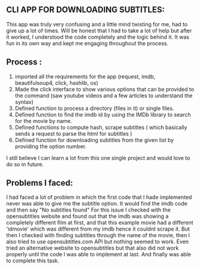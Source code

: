 ## CLI APP FOR DOWNLOADING SUBTITLES:
This app was truly very confusing and a little mind twisting for me, had to give up a lot of times. Will be honest that I had to take a lot of help but after it worked, I understood the  code completely and the logic behind it.
It was fun in its own way and kept me engaging throughout the process.

## Process :
1) imported all the requirements for the app (request, imdb, beautifulsoup4, click, hashlib, os)
2) Made the click interface to show various options that can be provided to the command (saw youtube videos and a few articles to understand the syntax)
3) Defined function to process a directory (files in it) or single files.
4) Defined function to find the imdb id by using the IMDb library to search for the movie by name.
5) Defined functions to compute hash, scrape subtitles ( which basically sends a request to parse the html for subtitles )
6) Defined function for downloading subtitles from the given list by providing the option number.

I still believe I can learn a lot from this one single project and would love to do so in future.

## Problems I faced:
I had faced a lot of problem in which the first code that I  hade implemented never was able to give me the subtitle option. It would find the imdb code and then say "No subtitles found"
For this issue I checked with the opensubtitles website and found out that the imdb was showing a completely different film at first, and that this example movie had a different 'idmovie' which was different from my imdb hence it couldnt scrape it. But then I checked with finding subtitles through the name of the movie, then I also tried to use opensubtitles.com API but nothing seemed to work. Even tried an alternative website to opensubtitles but that also did not work properly until the code I was able to implement at last. And finally was able to complete this task.
